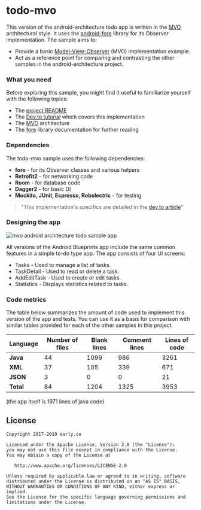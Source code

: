 # todo-mvo

This version of the android-architecture todo app is written in the [MVO](https://erdo.github.io/android-fore/00-architecture.html#shoom) architectural style. It uses the [android-fore](https://erdo.github.io/android-fore/) library for its Observer implementation. The sample aims to:

* Provide a basic [Model-View-Observer](https://erdo.github.io/android-fore/00-architecture.html#shoom) (MVO) implementation example.
* Act as a reference point for comparing and contrasting the other samples in the android-architecture project.


### What you need

Before exploring this sample, you might find it useful to familiarize yourself with the following topics:

* The [project README](https://github.com/googlesamples/android-architecture/tree/master)
* The [Dev.to tutorial](https://dev.to/erdo/tutorial-android-architecture-blueprints-full-todo-app-mvo-edition-259o) which covers this implementation
* The [MVO](https://erdo.github.io/android-fore/00-architecture.html#shoom) architecture
* The [fore](https://erdo.github.io/android-fore/) library documentation for further reading


### Dependencies

The todo-mvo sample uses the following dependencies:

* **fore** - for its Observer classes and various helpers
* **Retrofit2** - for networking code
* **Room** - for database code
* **Dagger2** - for basic DI
* **Mockito, JUnit, Espresso, Robolectric** - for testing


> "This implementation's specifics are detailed in the [dev.to article](https://dev.to/erdo/tutorial-android-architecture-blueprints-full-todo-app-mvo-edition-259o)"

### Designing the app

![mvo android architecture todo sample app](https://thepracticaldev.s3.amazonaws.com/i/vfb6sq68yym50ihvgheo.gif)

All versions of the Android Blueprints app include the same common features in a simple to-do type app. The app consists of four UI screens:
* Tasks - Used to manage a list of tasks.
* TaskDetail - Used to read or delete a task.
* AddEditTask - Used to create or edit tasks.
* Statistics - Displays statistics related to tasks.

### Code metrics

The table below summarizes the amount of code used to implement this version of the app and tests. You can use it as a basis for comparison with similar tables provided for each of the other samples in this project.

| Language      | Number of files | Blank lines | Comment lines | Lines of code |
| ------------- | --------------- | ----------- | ------------- | ------------- |
| **Java**      |               44|         1099|            986|           3261|
| **XML**       |               37|          105|            339|            671|
| **JSON**      |                3|            0|              0|             21|
| **Total**     |               84|         1204|           1325|           3953|

(the app itself is 1971 lines of java code)

## License


    Copyright 2017-2019 early.co

    Licensed under the Apache License, Version 2.0 (the "License");
    you may not use this file except in compliance with the License.
    You may obtain a copy of the License at

       http://www.apache.org/licenses/LICENSE-2.0

    Unless required by applicable law or agreed to in writing, software
    distributed under the License is distributed on an "AS IS" BASIS,
    WITHOUT WARRANTIES OR CONDITIONS OF ANY KIND, either express or implied.
    See the License for the specific language governing permissions and
    limitations under the License.
